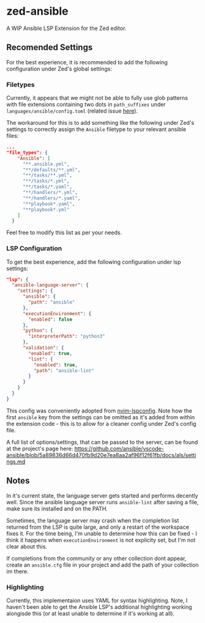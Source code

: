 # zed-ansible
A WIP Ansible LSP Extension for the Zed editor.

## Recomended Settings
For the best experience, it is recommended to add the following configuration under Zed's global settings:

### Filetypes

Currently, it appears that we might not be able to fully use glob patterns with file extensions containing two dots in `path_suffixes` under `languages/ansible/config.toml` (related issue [here](https://github.com/zed-industries/zed/issues/10997)).

The workaround for this is to add something like the following under Zed's settings to correctly assign the `Ansible` filetype to your relevant ansible files:
```json
...
"file_types": {
    "Ansible": [
      "**.ansible.yml",
      "**/defaults/**.yml",
      "**/tasks/**.yml",
      "**/tasks/*.yml",
      "**/tasks/*.yaml",
      "**/handlers/*.yml",
      "**/handlers/*.yaml",
      "**playbook*.yaml",
      "**playbook*.yml"
    ]
  }
```
Feel free to modify this list as per your needs.

### LSP Configuration
To get the best experience, add the following configuration under lsp settings:
```json
"lsp": {
  "ansible-language-server": {
    "settings": {
      "ansible": {
        "path": "ansible"
      },
      "executionEnvironment": {
        "enabled": false
      },
      "python": {
        "interpreterPath": "python3"
      },
      "validation": {
        "enabled": true,
        "lint": {
          "enabled": true,
          "path": "ansible-lint"
        }
      }
    }
  }
}
```
This config was conveniently adopted from [nvim-lspconfig](https://github.com/neovim/nvim-lspconfig/blob/ad32182cc4a03c8826a64e9ced68046c575fdb7d/lua/lspconfig/server_configurations/ansiblels.lua#L6-L23). Note how the first `ansible` key from the settings can be omitted as it's added from within the extension code - this is to allow for a cleaner config under Zed's config file.

A full list of options/settings, that can be passed to the server, can be found at the project's page here: https://github.com/ansible/vscode-ansible/blob/5a89836d66d470fb9d20e7ea8aa2af96f12f61fb/docs/als/settings.md


## Notes
In it's current state, the language server gets started and performs decently well. Since the ansible language server runs `ansible-lint` after saving a file, make sure its installed and on the PATH.

Sometimes, the language server may crash when the completion list returned from the LSP is quite large, and only a restart of the workspace fixes it. For the time being, I'm unable to determine how this can be fixed - I think it happens when `executionEnvironment` is not explicity set, but I'm not clear about this.

If completions from the community or any other collection dont appear, create an `ansible.cfg` file in your project and add the path of your collection im there.

### Highlighting
Currently, this implementaion uses YAML for syntax highlighting. Note, I haven't been able to get the Ansible LSP's additional highlighting working alongisde this (or at least unable to determine if it's working at all).
